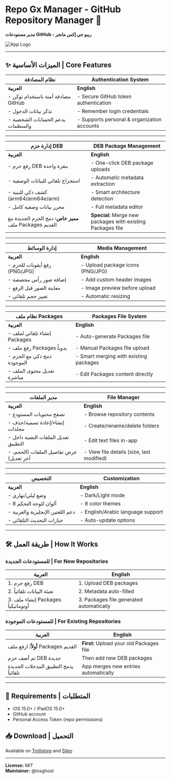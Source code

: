 # Repo Gx Manager - GitHub Repository Manager 🌟  
**مدير مستودعات GitHub - ريبو جي إكس مانجر**  

![App Logo](https://c.top4top.io/p_3426kvzpb0.png)

---

## ✨ الميزات الأساسية | Core Features  

| <i class="fas fa-fw fa-lock"></i> نظام المصادقة | <i class="fas fa-fw fa-lock"></i> Authentication System |
|------------------------------------------------|--------------------------------------------------------|
| **العربية** | **English** |
| - مصادقة آمنة باستخدام توكن GitHub | - Secure GitHub token authentication |
| - تذكر بيانات الدخول | - Remember login credentials |
| - يدعم الحسابات الشخصية والمنظمات | - Supports personal & organization accounts |

---

| <i class="fas fa-fw fa-box-open"></i> إدارة حزم DEB | <i class="fas fa-fw fa-box-open"></i> DEB Package Management |
|---------------------------------------------------|------------------------------------------------------------|
| **العربية** | **English** |
| - رفع حزم DEB بنقرة واحدة | - One-click DEB package uploads |
| - استخراج تلقائي للبيانات الوصفية | - Automatic metadata extraction |
| - كشف ذكي للبنية (arm64/arm64e/arm) | - Smart architecture detection |
| - محرر بيانات وصفية كامل | - Full metadata editor |
| **<i class="fas fa-fw fa-star"></i> مميز خاص:** دمج الحزم الجديدة مع ملف Packages القديم | **<i class="fas fa-fw fa-star"></i> Special:** Merge new packages with existing Packages file |

---

| <i class="fas fa-fw fa-images"></i> إدارة الوسائط | <i class="fas fa-fw fa-images"></i> Media Management |
|-------------------------------------------------|-----------------------------------------------------|
| **العربية** | **English** |
| - رفع أيقونات للحزم (PNG/JPG) | - Upload package icons (PNG/JPG) |
| - إضافة صور رأس مخصصة | - Add custom header images |
| - معاينة الصور قبل الرفع | - Image preview before upload |
| - تغيير حجم تلقائي | - Automatic resizing |

---

| <i class="fas fa-fw fa-file-archive"></i> نظام ملف Packages | <i class="fas fa-fw fa-file-archive"></i> Packages File System |
|------------------------------------------------------------|--------------------------------------------------------------|
| **العربية** | **English** |
| - إنشاء تلقائي لملف Packages | - Auto-generate Packages file |
| - رفع ملف Packages يدوياً | - Manual Packages file upload |
| - دمج ذكي مع الحزم الموجودة | - Smart merging with existing packages |
| - تعديل محتوى الملف مباشرة | - Edit Packages content directly |

---

| <i class="fas fa-fw fa-folder"></i> مدير الملفات | <i class="fas fa-fw fa-folder"></i> File Manager |
|-------------------------------------------------|------------------------------------------------|
| **العربية** | **English** |
| - تصفح محتويات المستودع | - Browse repository contents |
| - إنشاء/إعادة تسمية/حذف مجلدات | - Create/rename/delete folders |
| - تعديل الملفات النصية داخل التطبيق | - Edit text files in-app |
| - عرض تفاصيل الملفات (الحجم، آخر تعديل) | - View file details (size, last modified) |

---

| <i class="fas fa-fw fa-palette"></i> التخصيص | <i class="fas fa-fw fa-palette"></i> Customization |
|---------------------------------------------|--------------------------------------------------|
| **العربية** | **English** |
| - وضع ليلي/نهاري | - Dark/Light mode |
| - 8 ألوان للوحة التحكم | - 8 color themes |
| - دعم اللغتين الإنجليزية والعربية | - English/Arabic language support |
| - خيارات التحديث التلقائي | - Auto-update options |

---

## 🛠️ طريقة العمل | How It Works  

### للمستودعات الجديدة | For New Repositories  
| **العربية** | **English** |
|-------------|------------|
| 1. رفع حزم DEB | 1. Upload DEB packages |
| 2. تعبئة البيانات تلقائياً | 2. Metadata auto-filled |
| 3. إنشاء ملف Packages أوتوماتيكياً | 3. Packages file generated automatically |

### للمستودعات الموجودة | For Existing Repositories  
| **العربية** | **English** |
|-------------|------------|
| **أولاً:** ارفع ملف Packages القديم | **First:** Upload your old Packages file |
| ثم أضف حزم DEB جديدة | Then add new DEB packages |
| يدمج التطبيق المدخلات الجديدة تلقائياً | App merges new entries automatically |

---

## 📌 Requirements | المتطلبات
- iOS 15.0+ / iPadOS 15.0+
- GitHub account
- Personal Access Token (repo permissions)

## 📥 Download | التحميل
Available on [Trollstore](hhh) and [Sileo](https://getsileo.app)


---

<i class="fas fa-code-branch"></i> **License:** MIT  
<i class="fas fa-heart"></i> **Maintainer:** @iosghost